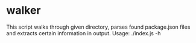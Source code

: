 # walker

This script walks through given directory, parses found package.json files and extracts certain information in output. Usage: ./index.js -h
